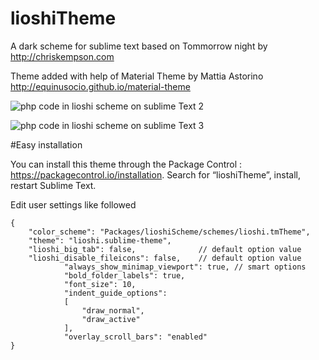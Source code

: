 lioshiTheme
===========

A dark scheme for sublime text based on Tommorrow night by http://chriskempson.com

Theme added with help of Material Theme by Mattia Astorino http://equinusocio.github.io/material-theme

![php code in lioshi scheme on sublime Text 2](https://raw.github.com/lioshi/lioshiScheme/master/images/example.png)

![php code in lioshi scheme on sublime Text 3](https://raw.github.com/lioshi/lioshiScheme/master/images/example2.png)

#Easy installation

You can install this theme through the Package Control : https://packagecontrol.io/installation. Search for “lioshiTheme”, install, restart Sublime Text.

Edit user settings like followed

	{
		"color_scheme": "Packages/lioshiScheme/schemes/lioshi.tmTheme",
		"theme": "lioshi.sublime-theme",
		"lioshi_big_tab": false,              // default option value
		"lioshi_disable_fileicons": false,    // default option value 
                "always_show_minimap_viewport": true, // smart options                              
                "bold_folder_labels": true,           
                "font_size": 10,
                "indent_guide_options":
                [
                    "draw_normal",
                    "draw_active"
                ],
                "overlay_scroll_bars": "enabled" 
	}

